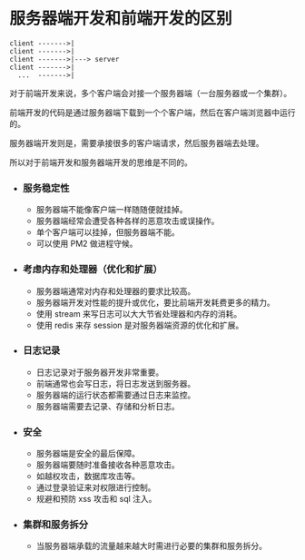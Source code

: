 # 服务器端开发和前端开发的区别

```
client ------->|
client ------->| 
client ------->|---> server
client ------->|
  ...  ------->|
```

对于前端开发来说，多个客户端会对接一个服务器端（一台服务器或一个集群）。

前端开发的代码是通过服务器端下载到一个个客户端，然后在客户端浏览器中运行的。

服务器端开发则是，需要承接很多的客户端请求，然后服务器端去处理。

所以对于前端开发和服务器端开发的思维是不同的。

- ### 服务稳定性
  - 服务器端不能像客户端一样随随便就挂掉。
  - 服务器端经常会遭受各种各样的恶意攻击或误操作。
  - 单个客户端可以挂掉，但服务器端不能。
  - 可以使用 PM2 做进程守候。

- ### 考虑内存和处理器（优化和扩展）
  - 服务器端通常对内存和处理器的要求比较高。
  - 服务器端开发对性能的提升或优化，要比前端开发耗费更多的精力。
  - 使用 stream 来写日志可以大大节省处理器和内存的消耗。
  - 使用 redis 来存 session 是对服务器端资源的优化和扩展。

- ### 日志记录
  - 日志记录对于服务器开发非常重要。
  - 前端通常也会写日志，将日志发送到服务器。
  - 服务器端的运行状态都需要通过日志来监控。
  - 服务器端需要去记录、存储和分析日志。

- ### 安全
  - 服务器端是安全的最后保障。
  - 服务器端要随时准备接收各种恶意攻击。
  - 如越权攻击，数据库攻击等。
  - 通过登录验证来对权限进行控制。
  - 规避和预防 xss 攻击和 sql 注入。

- ### 集群和服务拆分
  - 当服务器端承载的流量越来越大时需进行必要的集群和服务拆分。